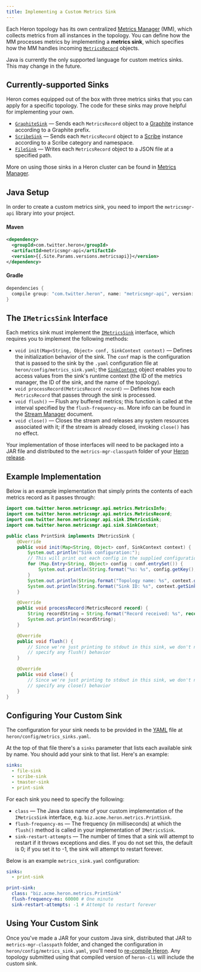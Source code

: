 ```yaml
---
title: Implementing a Custom Metrics Sink
---
```


Each Heron topology has its own centralized [Metrics
Manager](../../concepts/architecture#metrics-manager) (MM), which collects
metrics from all instances in the topology. You can define how the MM processes
metrics by implementing a **metrics sink**, which specifies how the MM handles
incoming
[`MetricsRecord`](../api/metrics/com/twitter/heron/metricsmgr/api/metrics/MetricsRecord.html)
objects.

Java is currently the only supported language for custom metrics sinks. This may
change in the future.

## Currently-supported Sinks

Heron comes equipped out of the box with three metrics sinks that you can apply
for a specific topology. The code for these sinks may prove helpful for
implementing your own.

* [`GraphiteSink`](../api/metrics/com/twitter/heron/metricsmgr/sink/GraphiteSink.html)
  &mdash; Sends each `MetricsRecord` object to a
  [Graphite](http://graphite.wikidot.com/) instance according to a Graphite
  prefix.
* [`ScribeSink`](../api/metrics/com/twitter/heron/metricsmgr/sink/ScribeSink.html)
  &mdash; Sends each `MetricsRecord` object to a
  [Scribe](https://github.com/facebookarchive/scribe) instance according to a
  Scribe category and namespace.
* [`FileSink`](../api/metrics/com/twitter/heron/metricsmgr/sink/FileSink.html)
  &mdash; Writes each `MetricsRecord` object to a JSON file at a specified path.

More on using those sinks in a Heron cluster can be found in [Metrics
Manager](../../operators/configuration/metrics-manager).

## Java Setup

In order to create a custom metrics sink, you need to import the
`metricsmgr-api` library into your project.

#### Maven

```xml
<dependency>
  <groupId>com.twitter.heron</groupId>
  <artifactId>metricsmgr-api</artifactId>
  <version>{{.Site.Params.versions.metricsapi}}</version>
</dependency>
```

#### Gradle

```groovy
dependencies {
  compile group: "com.twitter.heron", name: "metricsmgr-api", version: "{{.Site.Params.versions.metricsapi}}"
}
```

## The `IMetricsSink` Interface

Each metrics sink must implement the
[`IMetricsSink`](http://heronproject.github.io/metrics-api/com/twitter/heron/metricsmgr/IMetricsSink)
interface, which requires you to implement the following methods:

* `void init(Map<String, Object> conf, SinkContext context)` &mdash; Defines the
  initialization behavior of the sink. The `conf` map is the configuration that
  is passed to the sink by the `.yaml` configuration file at
  `heron/config/metrics_sink.yaml`; the
  [`SinkContext`](../api/metrics/com/twitter/heron/metricsmgr/api/sink/SinkContext.html)
  object enables you to access values from the sink's runtime context
  (the ID of the metrics manager, the ID of the sink, and the name of the
  topology).
* `void processRecord(MetricsRecord record)` &mdash; Defines how each
  `MetricsRecord` that passes through the sink is processed.
* `void flush()` &mdash; Flush any buffered metrics; this function is called at
  the interval specified by the `flush-frequency-ms`. More info can be found in
  the [Stream Manager](../../operators/configuration/stmgr) document.
* `void close()` &mdash; Closes the stream and releases any system resources
  associated with it; if the stream is already closed, invoking `close()` has no
  effect.

Your implementation of those interfaces will need to be packaged into a JAR file
and distributed to the `metrics-mgr-classpath` folder of your [Heron
release](../../developers/compiling).

## Example Implementation

Below is an example implementation that simply prints the contents of each
metrics record as it passes through:

```java
import com.twitter.heron.metricsmgr.api.metrics.MetricsInfo;
import com.twitter.heron.metricsmgr.api.metrics.MetricsRecord;
import com.twitter.heron.metricsmgr.api.sink.IMetricsSink;
import com.twitter.heron.metricsmgr.api.sink.SinkContext;

public class PrintSink implements IMetricsSink {
    @Override
    public void init(Map<String, Object> conf, SinkContext context) {
        System.out.println("Sink configuration:");
        // This will print out each config in the supplied configuration
        for (Map.Entry<String, Object> config : conf.entrySet()) {
            System.out.println(String.format("%s: %s", config.getKey(), config.getValue());
        }
        System.out.println(String.format("Topology name: %s", context.getTopologyName());
        System.out.println(String.format("Sink ID: %s", context.getSinkId()));
    }

    @Override
    public void processRecord(MetricsRecord record) {
        String recordString = String.format("Record received: %s", record.toString());
        System.out.println(recordString);
    }

    @Override
    public void flush() {
        // Since we're just printing to stdout in this sink, we don't need to
        // specify any flush() behavior
    }

    @Override
    public void close() {
        // Since we're just printing to stdout in this sink, we don't need to
        // specify any close() behavior
    }
}
```

## Configuring Your Custom Sink

The configuration for your sink needs to be provided in the
[YAML](http://www.yaml.org/) file at `heron/config/metrics_sinks.yaml`.

At the top of that file there's a `sinks` parameter that lists each available
sink by name. You should add your sink to that list. Here's an example:

```yaml
sinks:
  - file-sink
  - scribe-sink
  - tmaster-sink
  - print-sink
```

For each sink you need to specify the following:

* `class` &mdash; The Java class name of your custom implementation of the
  `IMetricsSink` interface, e.g. `biz.acme.heron.metrics.PrintSink`.
* `flush-frequency-ms` &mdash; The frequency (in milliseconds) at which the
  `flush()` method is called in your implementation of `IMetricsSink`.
* `sink-restart-attempts` &mdash; The number of times that a sink will attempt to
  restart if it throws exceptions and dies. If you do not set this, the default
  is 0; if you set it to -1, the sink will attempt to restart forever.

Below is an example `metrics_sink.yaml` configuration:

```yaml
sinks:
  - print-sink

print-sink:
  class: "biz.acme.heron.metrics.PrintSink"
  flush-frequency-ms: 60000 # One minute
  sink-restart-attempts: -1 # Attempt to restart forever
```

## Using Your Custom Sink

Once you've made a JAR for your custom Java sink, distributed that JAR to
`metrics-mgr-classpath` folder, and changed the configuration in
`heron/config/metrics_sink.yaml`, you'll need to [re-compile
Heron](../../developers/compiling). Any topology submitted using that compiled
version of `heron-cli` will include the custom sink.
